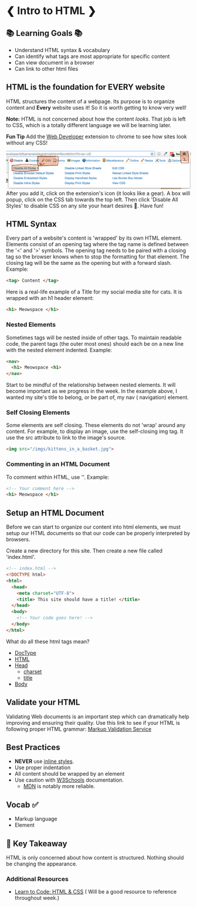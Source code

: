 # ❮ Intro to HTML ❯


## 📚 Learning Goals 📚
- Understand HTML syntax & vocabulary
- Can identify what tags are most appropriate for specific content
- Can view document in a browser
- Can link to other html files



## HTML is the foundation for EVERY website
HTML structures the content of a webpage. Its purpose is to organize content and **Every** website uses it! So it is worth getting to know very well!

**Note:** HTML is not concerned about how the content *looks*. That job is left to CSS, which is a totally different language we will be learning later.

**Fun Tip** Add the [Web Developer](https://chrome.google.com/webstore/detail/web-developer/bfbameneiokkgbdmiekhjnmfkcnldhhm?hl=en-US) extension to chrome to see how sites look without any CSS!

![Web Developer Chrome Extension](imgs/web_developer.png)
After you add it, click on the extension's icon (it looks like a gear). A box will popup, click on the CSS tab towards the top left. Then click 'Disable All Styles' to disable CSS on any site your heart desires 💛. Have fun!


## HTML Syntax

Every part of a website's content is 'wrapped' by its own HTML element. Elements consist of an opening tag where the tag name is defined between the '<' and '>' symbols. The opening tag needs to be paired with a closing tag so the browser knows when to stop the formatting for that element. The closing tag will be the same as the opening but with a forward slash. Example:

```html
<tag> Content </tag>
```
Here is a real-life example of a Title for my social media site for cats. It is wrapped with an h1 header element:
```html
<h1> Meowspace </h1>
```
### Nested Elements
Sometimes tags will be nested inside of other tags. To maintain readable code, the parent tags (the outer most ones) should each be on a new line with the nested element indented. Example:

```html
<nav>
  <h1> Meowspace <h1>
</nav>
```
Start to be mindful of the relationship between nested elements. It will become important as we progress in the week. In the example above, I wanted my site's title to belong, or be part of, my nav ( navigation) element.

### Self Closing Elements
Some elements are self closing. These elements do not 'wrap' around any content. For example, to display an image, use the self-closing img tag. It use the src attribute to link to the image's source.
```html
<img src="/imgs/kittens_in_a_basket.jpg">
```
### Commenting in an HTML Document
To comment within HTML, use '<!-- -->'. Example:  
```html
<!-- Your comment here -->
<h1> Meowspace </h1>
```
## Setup an HTML Document

Before we can start to organize our content into html elements, we must setup our HTML documents so that our code can be properly interpreted by browsers.

Create a new directory for this site. Then create a new file called 'index.html'.


```html
<!-- index.html -->
<!DOCTYPE html>
<html>
  <head>
    <meta charset="UTF-8">
    <title> This site should have a title! </title>
  </head>
  <body>
    <!-- Your code goes here! -->
  </body>
</html>
```
What do all these html tags mean?

- [DocType](http://stackoverflow.com/questions/414891/what-is-doctype)
- [HTML](http://stackoverflow.com/questions/3270615/why-we-use-html-tag-although-my-website-runs-perfect-without-html-tag)
- [Head](https://developer.mozilla.org/en-US/docs/Web/HTML/Element/head)
  - [charset](http://stackoverflow.com/questions/2241348/what-is-unicode-utf-8-utf-16)
  - [title]()
- [Body](http://htmldog.com/references/html/tags/body/)


## Validate your HTML
Validating Web documents is an important step which can dramatically help improving and ensuring their quality. Use this link to see if your HTML is following proper HTML grammar: [Markup Validation Service](https://validator.w3.org/nu/#textarea)

## Best Practices

- **NEVER** use [inline styles](http://stackoverflow.com/questions/2612483/whats-so-bad-about-in-line-css).
- Use proper indentation
- All content should be wrapped by an element
- Use caution with [W3Schools](http://www.w3schools.com/) documentation.
  - [MDN](https://developer.mozilla.org/en-US/) is notably more reliable.

## Vocab ✅
- Markup language
- Element


## 🔑 Key Takeaway
HTML is only concerned about how content is structured. Nothing should be changing the appearance.

### Additional Resources
- [Learn to Code: HTML & CSS](http://learn.shayhowe.com/html-css/building-your-first-web-page/) ( Will be a good resource to reference throughout week.)
